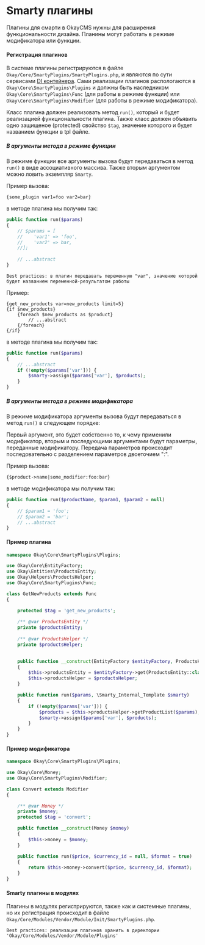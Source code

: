 # Smarty плагины

Плагины для смарти в OkayCMS нужны для расширения функциональности дизайна.
Планины могут работать в режиме модификатора или функции.

<a name="pluginRegister"></a>
#### Регистрация плагинов

В системе плагины регистрируются в файле `Okay/Core/SmartyPlugins/SmartyPlugins.php`, и являются по сути сервисами
[DI контейнера](./di_container.md). Сами реализации плагинов распологаются в `Okay\Core\SmartyPlugins\Plugins` и должны
быть наследником `Okay\Core\SmartyPlugins\Func` (для работы в режиме функции) или `Okay\Core\SmartyPlugins\Modifier` 
(для работы в режиме модификатора).

Класс плагина должен реализовать метод `run()`, который и будет реализацией функциональности плагина.
Также класс должен объявить одно защищеное (protected) свойство `$tag`, значение которого и будет названием функции
в tpl файле.

<a name="funcArguments"></a>
##### В аргументы метода в режиме функции

В режиме функции все аргументы вызова будут передаваться в метод `run()` в виде ассоциативного массива.
Также вторым аргументом можно ловить экземпляр `Smarty`.

Пример вызова:
```smarty
{some_plugin var1=foo var2=bar}
```

в методе плагина мы получим так:
```php
public function run($params)
{
    // $params = [
    //    'var1' => 'foo',
    //    'var2' => bar,
    //];
    
    // ...abstract
}
```

`Best practices: в плагин передавать переменную "var", значение которой будет названием переменной-результатом работы`

Пример:
```smarty
{get_new_products var=new_products limit=5}
{if $new_products}
    {foreach $new_products as $product}
        // ...abstract
    {/foreach}
{/if}
```

в методе плагина мы получим так:
```php
public function run($params)
{
    // ...abstract
    if (!empty($params['var'])) {
        $smarty->assign($params['var'], $products);
    }
}
```

<a name="modifierArguments"></a>
##### В аргументы метода в режиме модификатора

В режиме модификатора аргументы вызова будут передаваться в метод `run()` в следующем порядке:

Первый аргумент, это будет собственно то, к чему применили модификатор, вторым и последующими аргументами будут 
параметры, переданные модификатору. Передача параметров происходит последовательно с разделением параметров 
двоеточием ":". 

Пример вызова:
```smarty
{$product->name|some_modifier:foo:bar}
```

в методе модификатора мы получим так:
```php
public function run($productName, $param1, $param2 = null)
{
    // $param1 = 'foo';
    // $param2 = 'bar';
    // ...abstract
}
```

#### Пример плагина

```php
namespace Okay\Core\SmartyPlugins\Plugins;

use Okay\Core\EntityFactory;
use Okay\Entities\ProductsEntity;
use Okay\Helpers\ProductsHelper;
use Okay\Core\SmartyPlugins\Func;

class GetNewProducts extends Func
{

    protected $tag = 'get_new_products';
    
    /** @var ProductsEntity */
    private $productsEntity;
    
    /** @var ProductsHelper */
    private $productsHelper;

    
    public function __construct(EntityFactory $entityFactory, ProductsHelper $productsHelper)
    {
        $this->productsEntity = $entityFactory->get(ProductsEntity::class);
        $this->productsHelper = $productsHelper;
    }

    public function run($params, \Smarty_Internal_Template $smarty)
    {
        if (!empty($params['var'])) {
            $products = $this->productsHelper->getProductList($params);
            $smarty->assign($params['var'], $products);
        }
    }
}
```

#### Пример модификатора

```php
namespace Okay\Core\SmartyPlugins\Plugins;

use Okay\Core\Money;
use Okay\Core\SmartyPlugins\Modifier;

class Convert extends Modifier
{

    /** @var Money */
    private $money;
    protected $tag = 'convert';

    public function __construct(Money $money)
    {
        $this->money = $money;
    }

    public function run($price, $currency_id = null, $format = true)
    {
        return $this->money->convert($price, $currency_id, $format);
    }
}
```

#### Smarty плагины в модулях

Плагины в модулях регистрируются, также как и системные плагины, но их регистрация происходит в файле
`Okay/Core/Modules/Vendor/Module/Init/SmartyPlugins.php`.

`Best practices: реализации плагинов хранить в директории 'Okay/Core/Modules/Vendor/Module/Plugins'`
